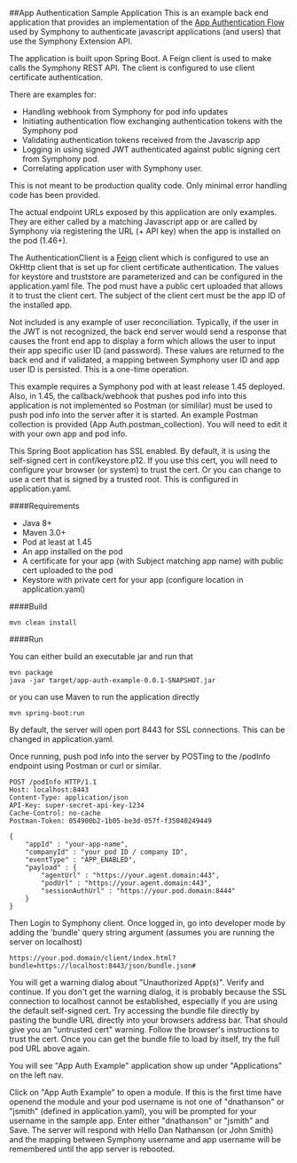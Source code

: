 ##App Authentication Sample Application
This is an example back end application that provides an implementation of the [App Authentication Flow](TBD) used by
Symphony to authenticate javascript applications (and users) that use the Symphony Extension API.

The application is built upon Spring Boot.  A Feign client is used to make calls the Symphony REST API.  The client
is configured to use client certificate authentication.

There are examples for:
* Handling webhook from Symphony for pod info updates 
* Initiating authentication flow exchanging authentication tokens with the Symphony pod
* Validating authentication tokens received from the Javascrip app
* Logging in using signed JWT authenticated against public signing cert from Symphony pod.
* Correlating application user with Symphony user.

This is not meant to be production quality code.  Only minimal error handling code has been provided.

The actual endpoint URLs exposed by this application are only examples. They are either called by a matching Javascript
app or are called by Symphony via registering the URL (+ API key) when the app is installed on the pod (1.46+).

The AuthenticationClient is a [Feign](https://github.com/OpenFeign/feign) client which is configured to use an
OkHttp client that is set up for client certificate authentication.  The values for keystore and truststore are 
parameterized and can be configured in the application.yaml file.  The pod must have a public cert uploaded that allows
it to trust the client cert. The subject of the client cert must be the app ID of the installed app.

Not included is any example of user reconciliation.  Typically, if the user in the JWT is not recognized, the back
end server would send a response that causes the front end app to display a form which allows the user to input
their app specific user ID (and password).  These values are returned to the back end and if validated, a mapping
between Symphony user ID and app user ID is persisted.  This is a one-time operation.

This example requires a Symphony pod with at least release 1.45 deployed.  Also, in 1.45, the callback/webhook that
pushes pod info into this application is not implemented so Postman (or simililar) must be used to push pod info into
the server after it is started.  An example Postman collection is provided (App Auth.postman_collection).  You will 
need to edit it with your own app and pod info.

This Spring Boot application has SSL enabled.  By default, it is using the self-signed cert in conf/keystore.p12. 
If you use this cert, you will need to configure your browser (or system) to trust the cert.  Or you
can change to use a cert that is signed by a trusted root.  This is configured in application.yaml.


####Requirements
* Java 8+
* Maven 3.0+
* Pod at least at 1.45
* An app installed on the pod
* A certificate for your app (with Subject matching app name) with public cert uploaded to the pod
* Keystore with private cert for your app (configure location in application.yaml)

####Build

```
mvn clean install
```

####Run

You can either build an executable jar and run that
```
mvn package
java -jar target/app-auth-example-0.0.1-SNAPSHOT.jar
```
or you can use Maven to run the application directly
```
mvn spring-boot:run
```

By default, the server will open port 8443 for SSL connections.  This can be changed in application.yaml.

Once running, push pod info into the server by POSTing to the /podInfo endpoint using Postman or curl or similar.

```
POST /podInfo HTTP/1.1
Host: localhost:8443
Content-Type: application/json
API-Key: super-secret-api-key-1234
Cache-Control: no-cache
Postman-Token: 054900b2-1b05-be3d-057f-f35040249449

{
	"appId" : "your-app-name",
	"companyId" : "your pod ID / company ID",
	"eventType" : "APP_ENABLED",
	"payload" : {
		"agentUrl" : "https://your.agent.domain:443",
		"podUrl" : "https://your.agent.domain:443",
		"sessionAuthUrl" : "https://your.pod.domain:8444"
	}
}
```

Then Login to Symphony client.  Once logged in, go into developer mode by adding the 'bundle' query string argument 
(assumes you are running the server on localhost)

```
https://your.pod.domain/client/index.html?bundle=https://localhost:8443/json/bundle.json#
```

You will get a warning dialog about "Unauthorized App(s)". Verify and continue.  If you don't get the warning
dialog, it is probably because the SSL connection to localhost cannot be established, especially if you are 
using the default self-signed cert.  Try accessing the bundle file directly by pasting the bundle
URL directly into your browsers address bar.  That should give you an "untrusted cert" warning.  Follow the 
browser's instructions to trust the cert.  Once you can get the bundle file to load by itself, try the
full pod URL above again.

You will see "App Auth Example" application show up under "Applications" on the left nav.

Click on "App Auth Example" to open a module.  If this is the first time have openend the module and
your pod username is not one of "dnathanson" or "jsmith" (defined in application.yaml), you will be prompted
for your username in the sample app.  Enter either "dnathanson" or "jsmith" and Save.  The server will
respond with Hello Dan Nathanson (or John Smith) and the mapping between Symphony username
and app username will be remembered until the app server is rebooted.
